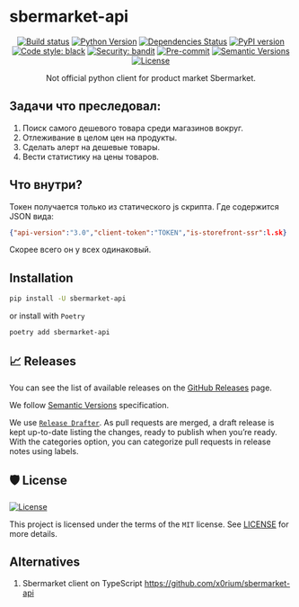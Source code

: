 # sbermarket-api

<div align="center">

[![Build status](https://github.com/nov1kov/sbermarket-api/workflows/build/badge.svg?branch=master&event=push)](https://github.com/nov1kov/sbermarket-api/actions?query=workflow%3Abuild)
[![Python Version](https://img.shields.io/pypi/pyversions/sbermarket-api.svg)](https://pypi.org/project/sbermarket-api/)
[![Dependencies Status](https://img.shields.io/badge/dependencies-up%20to%20date-brightgreen.svg)](https://github.com/nov1kov/sbermarket-api/pulls?utf8=%E2%9C%93&q=is%3Apr%20author%3Aapp%2Fdependabot)
[![PyPI version](https://badge.fury.io/py/sbermarket-api.svg)](https://badge.fury.io/py/sbermarket-api)
[![Code style: black](https://img.shields.io/badge/code%20style-black-000000.svg)](https://github.com/psf/black)
[![Security: bandit](https://img.shields.io/badge/security-bandit-green.svg)](https://github.com/PyCQA/bandit)
[![Pre-commit](https://img.shields.io/badge/pre--commit-enabled-brightgreen?logo=pre-commit&logoColor=white)](https://github.com/nov1kov/sbermarket-api/blob/master/.pre-commit-config.yaml)
[![Semantic Versions](https://img.shields.io/badge/%20%20%F0%9F%93%A6%F0%9F%9A%80-semantic--versions-e10079.svg)](https://github.com/nov1kov/sbermarket-api/releases)
[![License](https://img.shields.io/github/license/nov1kov/sbermarket-api)](https://github.com/nov1kov/sbermarket-api/blob/master/LICENSE)

Not official python client for product market Sbermarket.

</div>

## Задачи что преследовал:

1. Поиск самого дешевого товара среди магазинов вокруг.
2. Отлеживание в целом цен на продукты.
3. Сделать алерт на дешевые товары.
4. Вести статистику на цены товаров.

## Что внутри?

Токен получается только из статического js скрипта. Где содержится JSON вида:
```json
{"api-version":"3.0","client-token":"TOKEN","is-storefront-ssr":l.sk}
```
Скорее всего он у всех одинаковый.

## Installation

```bash
pip install -U sbermarket-api
```

or install with `Poetry`

```bash
poetry add sbermarket-api
```

## 📈 Releases

You can see the list of available releases on the [GitHub Releases](https://github.com/nov1kov/sbermarket-api/releases) page.

We follow [Semantic Versions](https://semver.org/) specification.

We use [`Release Drafter`](https://github.com/marketplace/actions/release-drafter). As pull requests are merged, a draft release is kept up-to-date listing the changes, ready to publish when you’re ready. With the categories option, you can categorize pull requests in release notes using labels.

## 🛡 License

[![License](https://img.shields.io/github/license/nov1kov/sbermarket-api)](https://github.com/nov1kov/sbermarket-api/blob/master/LICENSE)

This project is licensed under the terms of the `MIT` license. See [LICENSE](https://github.com/nov1kov/sbermarket-api/blob/master/LICENSE) for more details.

## Alternatives

1. Sbermarket client on TypeScript https://github.com/x0rium/sbermarket-api
